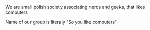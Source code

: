 We are small polish society associating nerds and geeks, that likes computers

Name of our group is literaly "So you like computers"

